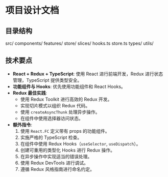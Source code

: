 # 项目设计文档

## 目录结构
src/
components/
features/
store/
slices/
hooks.ts
store.ts
types/
utils/

## 技术要点

- **React + Redux + TypeScript**: 使用 React 进行前端开发，Redux 进行状态管理，TypeScript 提供类型安全。
- **功能组件与 Hooks**: 优先使用功能组件和 React Hooks。
- **Redux 最佳实践**:
  - 使用 Redux Toolkit 进行高效的 Redux 开发。
  - 实现切片模式以组织 Redux 代码。
  - 使用 `createAsyncThunk` 处理异步操作。
  - 在组件中使用选择器访问状态。
- **额外指令**:
  1. 使用 `React.FC` 定义带有 props 的功能组件。
  2. 实施严格的 TypeScript 检查。
  3. 在组件中使用 Redux Hooks（`useSelector`, `useDispatch`）。
  4. 创建可重用的类型化 Hooks 进行 Redux 操作。
  5. 在异步操作中实现适当的错误处理。
  6. 使用 Redux DevTools 进行调试。
  7. 遵循 Redux 风格指南进行命名约定。